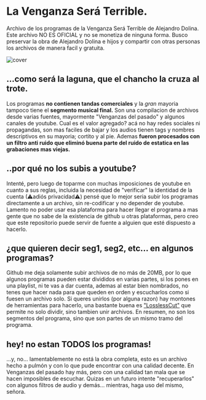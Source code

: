 # La Venganza Será Terrible.
Archivo de los programas de la Venganza Será Terrible de Alejandro Dolina. 
Este archivo NO ES OFICIAL y no se monetiza de ninguna forma.
Busco preservar la obra de Alejandro Dolina e hijos y compartir con otras personas los archivos de manera facil y gratuita.


![cover](https://user-images.githubusercontent.com/129971008/230121694-4c171696-2b0a-457e-b1ed-b0083489d38f.jpg)





## ...como será la laguna, que el chancho la cruza al trote.
Los programas __no contienen tandas comerciales__ y la *gran* mayoria tampoco tiene el __segmento musical final.__ 
Son una compilacion de archivos desde varias fuentes, mayormente "Venganzas del pasado" y algunos canales de youtube. 
Cual es el valor agregado? acá no hay redes sociales ni propagandas, son mas faciles de bajar y los audios tienen tags y nombres descriptivos en su mayoria; cortito y al pie. Ademas __fueron procesados con un filtro anti ruido que eliminó buena parte del ruido de estatica en las grabaciones mas viejas.__

## ..por qué no los subis a youtube?
Intenté, pero luego de toparme con muchas imposiciones de youtube en cuanto a sus reglas, incluida la necesidad de "verificar" la identidad de la cuenta (⚠adiós privacidad⚠) pensé que lo mejor seria subir los programas directamente a un archivo, sin re-codificar y no depender de youtube. Lamento no poder usar esa plataforma para hacer llegar el programa a mas gente que no sabe de la existencia de github u otras plataformas, pero creo que este repositorio puede servir de fuente a alguien que esté dispuesto a hacerlo.

## ¿que quieren decir seg1, seg2, etc... en algunos programas?
Github me deja solamente subir archivos de no más de 20MB, por lo que algunos programas pueden estar divididos en varias partes, si los pones en una playlist, ni te vas a dar cuenta, ademas al estar bien nombrados, no tenes que hacer nada para que queden en orden y escucharlos como si fuesen un archivo solo. Si queres unirlos (por alguna razon) hay montones de herramientas para hacerlo, una bastante buena es ["LosslessCut"](https://github.com/mifi/lossless-cut) que permite no solo dividir, sino tambien unir archivos.
En resumen, no son los segmentos del programa, sino que son partes de un mismo tramo del programa.

## hey! no estan TODOS los programas!
...y, no... lamentablemente no está la obra completa, esto es un archivo hecho a pulmón y con lo que pude encontrar con una calidad decente. En Venganzas del pasado hay más, pero con una calidad tan mala que se hacen imposibles de escuchar. Quizas en un futuro intente "recuperarlos" con algunos filtros de audio y demás... mientras, haga uso del mismo, señora.
